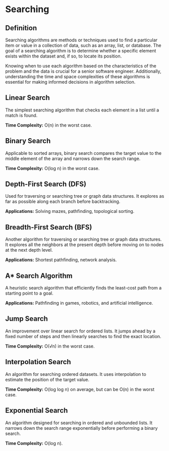 # Searching

## Definition

Searching algorithms are methods or techniques used to find a particular item or value in a collection of data, such as an array, list, or database.
The goal of a searching algorithm is to determine whether a specific element exists within the dataset and, if so, to locate its position.

Knowing when to use each algorithm based on the characteristics of the problem and the data is crucial for a senior software engineer. Additionally, understanding the time and space complexities of these algorithms is essential for making informed decisions in algorithm selection.

## Linear Search

The simplest searching algorithm that checks each element in a list until a match is found.

**Time Complexity:** O(n) in the worst case.

## Binary Search

Applicable to sorted arrays, binary search compares the target value to the middle element of the array and narrows down the search range.

**Time Complexity:** O(log n) in the worst case.

## Depth-First Search (DFS)

Used for traversing or searching tree or graph data structures. It explores as far as possible along each branch before backtracking.

**Applications:** Solving mazes, pathfinding, topological sorting.

## Breadth-First Search (BFS)

Another algorithm for traversing or searching tree or graph data structures. It explores all the neighbors at the present depth before moving on to nodes at the next depth level.

**Applications:** Shortest pathfinding, network analysis.

## A\* Search Algorithm

A heuristic search algorithm that efficiently finds the least-cost path from a starting point to a goal.

**Applications:** Pathfinding in games, robotics, and artificial intelligence.

## Jump Search

An improvement over linear search for ordered lists. It jumps ahead by a fixed number of steps and then linearly searches to find the exact location.

**Time Complexity:** O(√n) in the worst case.

## Interpolation Search

An algorithm for searching ordered datasets. It uses interpolation to estimate the position of the target value.

**Time Complexity:** O(log log n) on average, but can be O(n) in the worst case.

## Exponential Search

An algorithm designed for searching in ordered and unbounded lists. It narrows down the search range exponentially before performing a binary search.

**Time Complexity:** O(log n).

